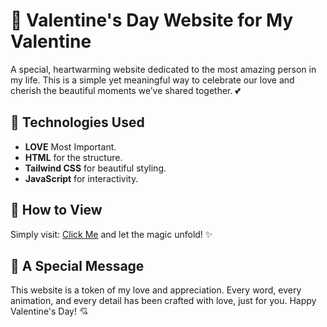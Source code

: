 # 💖 Valentine's Day Website for My Valentine

A special, heartwarming website dedicated to the most amazing person in my life. This is a simple yet meaningful way to celebrate our love and cherish the beautiful moments we’ve shared together. 💕

## 🚀 Technologies Used

- **LOVE** Most Important.
- **HTML** for the structure.
- **Tailwind CSS** for beautiful styling.
- **JavaScript** for interactivity.

## 💝 How to View

Simply visit: [Click Me](https://cookie6927.github.io/Valentines/timeline.html) and let the magic unfold! ✨

## 🎁 A Special Message

This website is a token of my love and appreciation. Every word, every animation, and every detail has been crafted with love, just for you. Happy Valentine's Day! 💘
